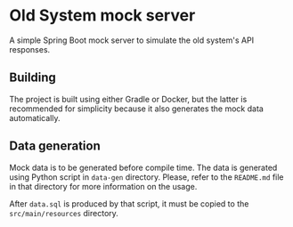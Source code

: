 # Old System mock server

A simple Spring Boot mock server to simulate the old system's API responses.

## Building

The project is built using either Gradle or Docker, but the latter is recommended for simplicity
because it also generates the mock data automatically.

## Data generation

Mock data is to be generated before compile time. The data is generated using Python script in
`data-gen` directory. Please, refer to the `README.md` file in that directory for more information
on the usage.

After `data.sql` is produced by that script, it must be copied to the `src/main/resources`
directory.
